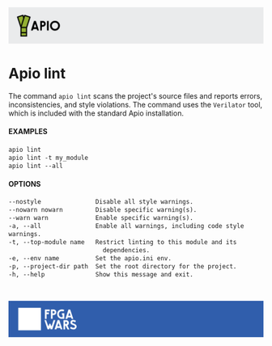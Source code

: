 ![](assets/apio-banner.svg)

# Apio lint

The command `apio lint` scans the project's source files and reports errors, inconsistencies, and style violations. The command uses the `Verilator` tool, which is included with the standard Apio installation.

#### EXAMPLES
```
apio lint
apio lint -t my_module
apio lint --all
```

#### OPTIONS
```
--nostyle               Disable all style warnings.
--nowarn nowarn         Disable specific warning(s).
--warn warn             Enable specific warning(s).
-a, --all               Enable all warnings, including code style warnings.
-t, --top-module name   Restrict linting to this module and its
                          dependencies.
-e, --env name          Set the apio.ini env.
-p, --project-dir path  Set the root directory for the project.
-h, --help              Show this message and exit.
```

<br>

![](assets/fpgawars-banner.svg)